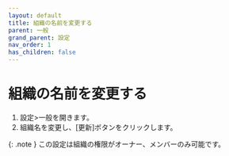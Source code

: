 ```yaml
---
layout: default
title: 組織の名前を変更する
parent: 一般
grand_parent: 設定
nav_order: 1
has_children: false
---
```


# 組織の名前を変更する

1. 設定>一般を開きます。
2. 組織名を変更し、[更新]ボタンをクリックします。

{: .note }
この設定は組織の権限がオーナー、メンバーのみ可能です。